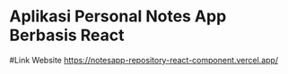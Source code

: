 # Aplikasi Personal Notes App Berbasis React


#Link Website
https://notesapp-repository-react-component.vercel.app/
